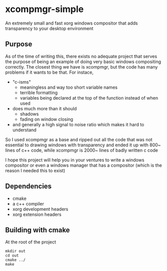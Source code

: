 # xcompmgr-simple
An extremely small and fast xorg windows compositor that adds transparency to your desktop environment

## Purpose
As of the time of writing this, there exists no adequate project that serves the purpose of being an example of doing very basic windows compositing correctly. The closest thing we have is xcompmgr, but the code has many problems if it wants to be that. For instace,
* "c-isms"
    * meaningless and way too short variable names
    * terrible formatting
    * variables being declared at the top of the function instead of when used
* does much more than it should
    * shadows
    * fading on window closing
* and generally a high signal to noise ratio which makes it hard to understand

So I used xcompmgr as a base and ripped out all the code that was not essential to drawing windows with transparency and ended it up with 800~ lines of c++ code, while xcompmgr is 2000~ lines of badly written c code

I hope this project will help you in your ventures to write a windows compositor or even a windows manager that has a compositor (which is the reason I needed this to exist)

## Dependencies
* cmake
* a c++ compiler
* xorg development headers
* xorg extension headers

## Building with cmake
At the root of the project
```
mkdir out
cd out
cmake ../
make 
```
